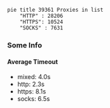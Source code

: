 
```mermaid
pie title 39361 Proxies in list
    "HTTP" : 28206
    "HTTPS": 10524
    "SOCKS" : 7631
```

### Some Info
#### Average Timeout

- mixed: 4.0s
- http: 2.3s
- https: 8.1s
- socks: 6.5s